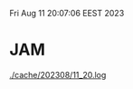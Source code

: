 Fri Aug 11 20:07:06 EEST 2023
# JAM
<a href='./cache/202308/11_20.log'>./cache/202308/11_20.log</a>
